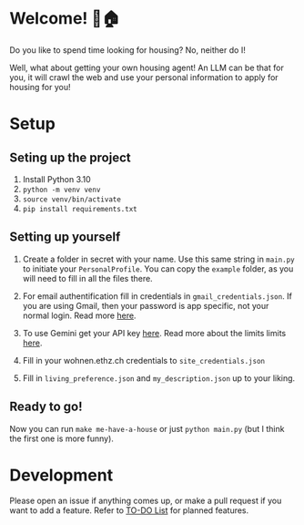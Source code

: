 # Welcome! 🚗🏠

Do you like to spend time looking for housing? No, neither do I!

Well, what about getting your own housing agent! An LLM can be that for you, it will crawl the web and use your personal information to apply for housing for you!

# Setup 

## Seting up the project

1. Install Python 3.10
2. `python -m venv venv`
3. `source venv/bin/activate`
4. `pip install requirements.txt`

## Setting up yourself

1. Create a folder in secret with your name.  Use this same string in `main.py` to initiate your `PersonalProfile`. You can copy the `example` folder, as you will need to fill in all the files there.

2. For email authentification fill in credentials in `gmail_credentials.json`. If you are using Gmail, then your password is app specific, not your normal login. Read more [here](https://support.google.com/mail/answer/185833?hl=en).

3. To use Gemini get your API key [here](https://aistudio.google.com/apikey). Read more about the limits limits [here](https://ai.google.dev/gemini-api/docs/rate-limits?hl=es-419).

4. Fill in your wohnen.ethz.ch credentials to `site_credentials.json`

5. Fill in `living_preference.json` and `my_description.json` up to your liking.

## Ready to go!

Now you can run `make me-have-a-house` or just `python main.py` (but I think the first one is more funny).

# Development

Please open an issue if anything comes up, or make a pull request if you want to add a feature. Refer to [TO-DO List](TODO.md) for planned features.